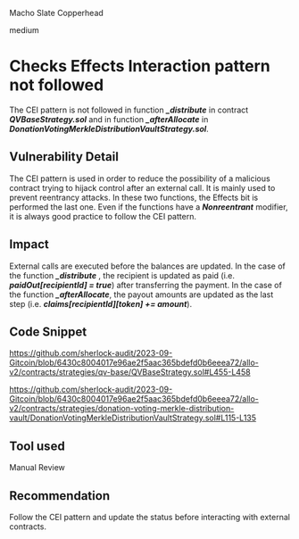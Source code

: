 Macho Slate Copperhead

medium

# Checks Effects Interaction pattern not followed
The CEI pattern is not followed in function _**_distribute**_ in contract _**QVBaseStrategy.sol**_ and in function _**_afterAllocate**_ in _**DonationVotingMerkleDistributionVaultStrategy.sol**_.

## Vulnerability Detail
The CEI pattern is used in order to reduce the possibility of a malicious contract trying to hijack control after an external call. It is mainly used to prevent reentrancy attacks.
In these two functions, the Effects bit is performed the last one. Even if the functions have a _**Nonreentrant**_ modifier, it is always good practice to follow the CEI pattern.

## Impact
External calls are executed before the balances are updated.
In the case of the function _**_distribute**_ , the recipient is updated as paid (i.e. _**paidOut[recipientId] = true**_) after transferring the payment.
In the case of the function _**_afterAllocate**_, the payout amounts are updated as the last step (i.e. _**claims[recipientId][token] += amount**_).

## Code Snippet
https://github.com/sherlock-audit/2023-09-Gitcoin/blob/6430c8004017e96ae2f5aac365bdefd0b6eeea72/allo-v2/contracts/strategies/qv-base/QVBaseStrategy.sol#L455-L458

https://github.com/sherlock-audit/2023-09-Gitcoin/blob/6430c8004017e96ae2f5aac365bdefd0b6eeea72/allo-v2/contracts/strategies/donation-voting-merkle-distribution-vault/DonationVotingMerkleDistributionVaultStrategy.sol#L115-L135

## Tool used

Manual Review

## Recommendation
Follow the CEI pattern and update the status before interacting with external contracts. 
